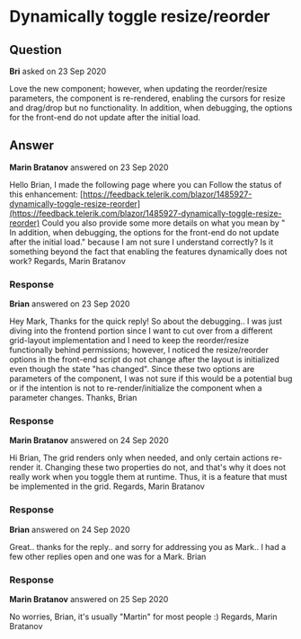# Dynamically toggle resize/reorder

## Question

**Bri** asked on 23 Sep 2020

Love the new component; however, when updating the reorder/resize parameters, the component is re-rendered, enabling the cursors for resize and drag/drop but no functionality. In addition, when debugging, the options for the front-end do not update after the initial load.

## Answer

**Marin Bratanov** answered on 23 Sep 2020

Hello Brian, I made the following page where you can Follow the status of this enhancement: [https://feedback.telerik.com/blazor/1485927-dynamically-toggle-resize-reorder](https://feedback.telerik.com/blazor/1485927-dynamically-toggle-resize-reorder) Could you also provide some more details on what you mean by " In addition, when debugging, the options for the front-end do not update after the initial load." because I am not sure I understand correctly? Is it something beyond the fact that enabling the features dynamically does not work? Regards, Marin Bratanov

### Response

**Brian** answered on 23 Sep 2020

Hey Mark, Thanks for the quick reply! So about the debugging.. I was just diving into the frontend portion since I want to cut over from a different grid-layout implementation and I need to keep the reorder/resize functionally behind permissions; however, I noticed the resize/reorder options in the front-end script do not change after the layout is initialized even though the state "has changed". Since these two options are parameters of the component, I was not sure if this would be a potential bug or if the intention is not to re-render/initialize the component when a parameter changes. Thanks, Brian

### Response

**Marin Bratanov** answered on 24 Sep 2020

Hi Brian, The grid renders only when needed, and only certain actions re-render it. Changing these two properties do not, and that's why it does not really work when you toggle them at runtime. Thus, it is a feature that must be implemented in the grid. Regards, Marin Bratanov

### Response

**Brian** answered on 24 Sep 2020

Great.. thanks for the reply.. and sorry for addressing you as Mark.. I had a few other replies open and one was for a Mark. Brian

### Response

**Marin Bratanov** answered on 25 Sep 2020

No worries, Brian, it's usually "Martin" for most people :) Regards, Marin Bratanov
